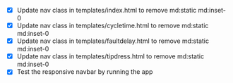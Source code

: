 - [x] Update nav class in templates/index.html to remove md:static md:inset-0
- [x] Update nav class in templates/cycletime.html to remove md:static md:inset-0
- [x] Update nav class in templates/faultdelay.html to remove md:static md:inset-0
- [x] Update nav class in templates/tipdress.html to remove md:static md:inset-0
- [x] Test the responsive navbar by running the app
